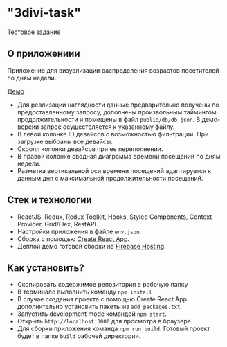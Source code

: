 # "3divi-task"

Тестовое задание

## О приложениии

Приложение для визуализации распределения возрастов посетителей по дням недели.

[Демо](https://divi-test-task.web.app/)

- Для реализации наглядности данные предварительно получены по предоставленному запросу, дополнены произвольным таймингом продолжительности и помещены в файл `public/db/db.json`. В демо-версии запрос осуществляется к указанному файлу.
- В левой колонке ID девайсов с возможностью фильтрации. При загрузке выбраны все девайсы.
- Скролл колонки девайсов при ее переполнении.
- В правой колонке сводная диаграмма времени посещений по дням недели.
- Разметка вертикальной оси времени посещений адаптируется к данным дня с максимальной продолжительности посещений.

## Стек и технологии

- ReactJS, Redux, Redux Toolkit, Hooks, Styled Components, Context Provider, Grid/Flex, RestAPI.
- Настройки приложения в файле `env.json`.
- Сборка с помощью [Create React App](https://github.com/facebook/create-react-app).
- Деплой демо готовой сборки на [Firebase Hosting](https://firebase.google.com).

## Как установить?

- Скопировать содержимое репозитория в рабочую папку
- В терминале выполнить команду `npm install`
- В случае создания проекта с помощью Create React App дополнительно установить пакеты из `add_packages.txt`.
- Запустить development mode командой `npm start`.
- Открыть `http://localhost:3000` для просмотра в браузере.
- Для сборки приложения команда `npm run build`. Готовый проект будет в папке `build` рабочей директории.
